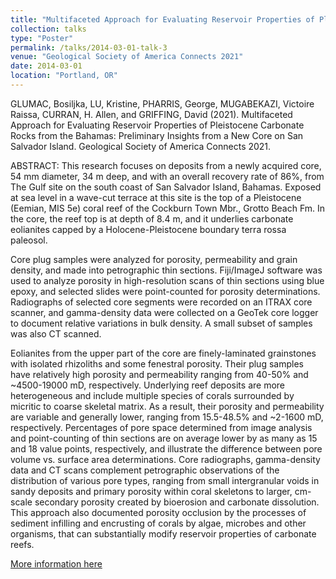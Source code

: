 ```yaml
---
title: "Multifaceted Approach for Evaluating Reservoir Properties of Pleistocene Carbonate Rocks from the Bahamas: Preliminary Insights from a New Core on San Salvador Island"
collection: talks
type: "Poster"
permalink: /talks/2014-03-01-talk-3
venue: "Geological Society of America Connects 2021"
date: 2014-03-01
location: "Portland, OR"
---
```


GLUMAC, Bosiljka, LU, Kristine, PHARRIS, George, MUGABEKAZI, Victoire Raissa, CURRAN, H. Allen, and GRIFFING, David (2021). Multifaceted Approach for Evaluating Reservoir Properties of Pleistocene Carbonate Rocks from the Bahamas: Preliminary Insights from a New Core on San Salvador Island. Geological Society of America Connects 2021.

ABSTRACT: This research focuses on deposits from a newly acquired core, 54 mm diameter, 34 m deep, and with an overall recovery rate of 86%, from The Gulf site on the south coast of San Salvador Island, Bahamas. Exposed at sea level in a wave-cut terrace at this site is the top of a Pleistocene (Eemian, MIS 5e) coral reef of the Cockburn Town Mbr., Grotto Beach Fm. In the core, the reef top is at depth of 8.4 m, and it underlies carbonate eolianites capped by a Holocene-Pleistocene boundary terra rossa paleosol.

Core plug samples were analyzed for porosity, permeability and grain density, and made into petrographic thin sections. Fiji/ImageJ software was used to analyze porosity in high-resolution scans of thin sections using blue epoxy, and selected slides were point-counted for porosity determinations. Radiographs of selected core segments were recorded on an ITRAX core scanner, and gamma-density data were collected on a GeoTek core logger to document relative variations in bulk density. A small subset of samples was also CT scanned.

Eolianites from the upper part of the core are finely-laminated grainstones with isolated rhizoliths and some fenestral porosity. Their plug samples have relatively high porosity and permeability ranging from 40-50% and ~4500-19000 mD, respectively. Underlying reef deposits are more heterogeneous and include multiple species of corals surrounded by micritic to coarse skeletal matrix. As a result, their porosity and permeability are variable and generally lower, ranging from 15.5-48.5% and ~2-1600 mD, respectively. Percentages of pore space determined from image analysis and point-counting of thin sections are on average lower by as many as 15 and 18 value points, respectively, and illustrate the difference between pore volume vs. surface area determinations. Core radiographs, gamma-density data and CT scans complement petrographic observations of the distribution of various pore types, ranging from small intergranular voids in sandy deposits and primary porosity within coral skeletons to larger, cm-scale secondary porosity created by bioerosion and carbonate dissolution. This approach also documented porosity occlusion by the processes of sediment infilling and encrusting of corals by algae, microbes and other organisms, that can substantially modify reservoir properties of carbonate reefs.

[More information here](https://gsa.confex.com/gsa/2021AM/meetingapp.cgi/Paper/366154)
